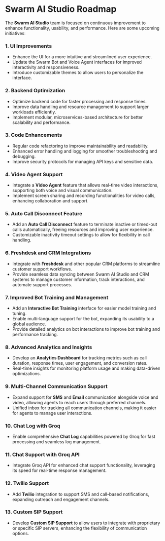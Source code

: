 
# Swarm AI Studio Roadmap

The **Swarm AI Studio** team is focused on continuous improvement to enhance functionality, usability, and performance. Here are some upcoming initiatives:

### 1. UI Improvements
- Enhance the UI for a more intuitive and streamlined user experience.
- Update the Swarm Bot and Voice Agent interfaces for improved interactivity and responsiveness.
- Introduce customizable themes to allow users to personalize the interface.

### 2. Backend Optimization
- Optimize backend code for faster processing and response times.
- Improve data handling and resource management to support larger workloads efficiently.
- Implement modular, microservices-based architecture for better scalability and performance.

### 3. Code Enhancements
- Regular code refactoring to improve maintainability and readability.
- Enhanced error handling and logging for smoother troubleshooting and debugging.
- Improve security protocols for managing API keys and sensitive data.

### 4. Video Agent Support
- Integrate a **Video Agent** feature that allows real-time video interactions, supporting both voice and visual communication.
- Implement screen sharing and recording functionalities for video calls, enhancing collaboration and support.

### 5. Auto Call Disconnect Feature
- Add an **Auto Call Disconnect** feature to terminate inactive or timed-out calls automatically, freeing resources and improving user experience.
- Customizable inactivity timeout settings to allow for flexibility in call handling.

### 6. Freshdesk and CRM Integrations
- Integrate with **Freshdesk** and other popular CRM platforms to streamline customer support workflows.
- Provide seamless data syncing between Swarm AI Studio and CRM systems to manage customer information, track interactions, and automate support processes.

### 7. Improved Bot Training and Management
- Add an **Interactive Bot Training** interface for easier model training and tuning.
- Enable multi-language support for the bot, expanding its usability to a global audience.
- Provide detailed analytics on bot interactions to improve bot training and performance tracking.

### 8. Advanced Analytics and Insights
- Develop an **Analytics Dashboard** for tracking metrics such as call duration, response times, user engagement, and conversion rates.
- Real-time insights for monitoring platform usage and making data-driven optimizations.

### 9. Multi-Channel Communication Support
- Expand support for **SMS** and **Email** communication alongside voice and video, allowing agents to reach users through preferred channels.
- Unified inbox for tracking all communication channels, making it easier for agents to manage user interactions.

### 10. Chat Log with Groq
- Enable comprehensive **Chat Log** capabilities powered by Groq for fast processing and seamless log management.
  
### 11. Chat Support with Groq API
- Integrate Groq API for enhanced chat support functionality, leveraging its speed for real-time response management.

### 12. Twilio Support
- Add **Twilio** integration to support SMS and call-based notifications, expanding outreach and engagement channels.

### 13. Custom SIP Support
- Develop **Custom SIP Support** to allow users to integrate with proprietary or specific SIP servers, enhancing the flexibility of communication options.

